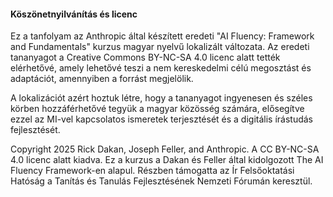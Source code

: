 #### Köszönetnyilvánítás és licenc

Ez a tanfolyam az Anthropic által készített eredeti "AI Fluency: Framework and Fundamentals" kurzus magyar nyelvű lokalizált változata. Az eredeti tananyagot a Creative Commons BY-NC-SA 4.0 licenc alatt tették elérhetővé, amely lehetővé teszi a nem kereskedelmi célú megosztást és adaptációt, amennyiben a forrást megjelölik.

A lokalizációt azért hoztuk létre, hogy a tananyagot ingyenesen és széles körben hozzáférhetővé tegyük a magyar közösség számára, elősegítve ezzel az MI-vel kapcsolatos ismeretek terjesztését és a digitális írástudás fejlesztését.

Copyright 2025 Rick Dakan, Joseph Feller, and Anthropic. A CC BY-NC-SA 4.0 licenc alatt kiadva. Ez a kurzus a Dakan és Feller által kidolgozott The AI Fluency Framework-en alapul. Részben támogatta az Ír Felsőoktatási Hatóság a Tanítás és Tanulás Fejlesztésének Nemzeti Fórumán keresztül.